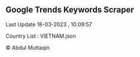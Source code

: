 

## Google Trends Keywords Scraper 
 
Last Update 18-03-2023 , 10:09:57

Country List :
VIETNAM.json



© Abdul Muttaqin 
